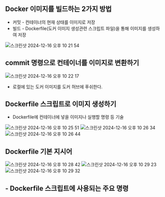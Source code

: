 ##  Docker 이미지를 빌드하는 2가지 방법

- 커밋 - 컨테이너의 현재 상태를 이미지로 저장
- 빌드 - Dockerfile(도커 이미지 생성관련 스크립트 파일)을 통해 이미지를 생성하여 저장


![스크린샷 2024-12-16 오후 10 21 54](https://github.com/user-attachments/assets/7a5d1c1f-7a97-4f6d-938e-1765620fa87b)

## commit 명령으로 컨테이너를 이미지로 변환하기

![스크린샷 2024-12-16 오후 10 22 17](https://github.com/user-attachments/assets/6b8f56bf-efd9-4e84-a3a9-7634b5f2bd76)

- 로컬에 있는 도커 이미지를 도커 허브에 푸쉬한다.


## Dockerfile 스크립트로 이미지 생성하기

- Dockerfile에 컨테이너에 넣을 이미지나 실행할 명령 등 기술


![스크린샷 2024-12-16 오후 10 25 51](https://github.com/user-attachments/assets/46142f0e-1273-4761-9d66-9c23270a2d09)
![스크린샷 2024-12-16 오후 10 26 34](https://github.com/user-attachments/assets/3e67c0e8-bafd-4d11-9384-e3a93fe1ff4c)
![스크린샷 2024-12-16 오후 10 26 44](https://github.com/user-attachments/assets/95c99216-3a8f-4d24-902f-00e51d3f932d)

## Dockerfile 기본 지시어

![스크린샷 2024-12-16 오후 10 28 42](https://github.com/user-attachments/assets/ba7d63ce-cba6-49fe-b999-d4fb35ce4590)
![스크린샷 2024-12-16 오후 10 29 23](https://github.com/user-attachments/assets/809db551-3db5-4c81-8eda-e4641be2f0d6)
![스크린샷 2024-12-16 오후 10 29 32](https://github.com/user-attachments/assets/e3487c2e-0e4c-4f3d-bf95-e4cbd2a9469d)




## - Dockerfile 스크립트에 사용되는 주요 명령
